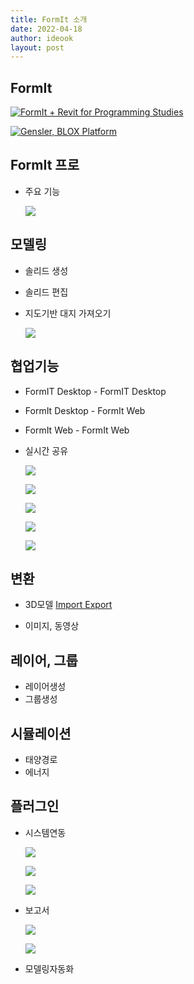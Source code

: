 ```yaml
---
title: FormIt 소개
date: 2022-04-18
author: ideook
layout: post
---
```


## FormIt

[![FormIt + Revit for Programming Studies](http://img.youtube.com/vi/VD2GE8B6vJE/0.jpg)](https://youtu.be/VD2GE8B6vJE) 

[![Gensler, BLOX Platform](http://img.youtube.com/vi/QRjIl4qlcO4/0.jpg)](https://youtu.be/QRjIl4qlcO4) 


## FormIt 프로

- 주요 기능

  ![](../../images/2022-04-18-10-39-12.png)

## 모델링

- 솔리드 생성
- 솔리드 편집
- 지도기반 대지 가져오기

  ![](../../images/2022-04-18-10-43-18.png)

## 협업기능

- FormIT Desktop - FormIT Desktop
- FormIt Desktop - FormIt Web
- FormIt Web - FormIt Web
- 실시간 공유

  ![](../../images/2022-04-18-10-40-42.png)

  ![](../../images/2022-04-18-10-40-51.png)

  ![](../../images/2022-04-18-10-41-41.png)

  ![](../../images/2022-04-18-10-41-59.png)

  ![](../../images/2022-04-18-10-42-35.png)

## 변환

- 3D모델 [Import Export](https://haeahn-dukhyun.github.io/2022/04/Import-Export)

- 이미지, 동영상

## 레이어, 그룹

- 레이어생성
- 그룹생성

## 시뮬레이션

- 태양경로
- 에너지

## 플러그인

- 시스템연동

  ![](../../images/2022-04-18-10-37-48.png)

  ![](../../images/2022-04-18-10-36-39.png)

  ![](../../images/2022-04-18-10-36-46.png)

- 보고서

  ![](../../images/2022-04-18-10-34-58.png)

  ![](../../images/2022-04-18-10-37-13.png)

- 모델링자동화
